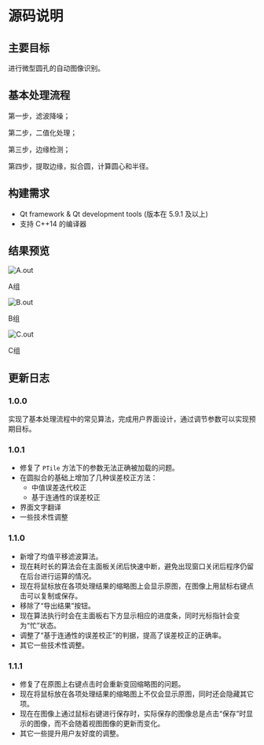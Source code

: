 # 源码说明

## 主要目标

进行微型圆孔的自动图像识别。

## 基本处理流程

第一步，滤波降噪；

第二步，二值化处理；

第三步，边缘检测；

第四步，提取边缘，拟合圆，计算圆心和半径。

## 构建需求

* Qt framework & Qt development tools (版本在 5.9.1 及以上)
* 支持 C++14 的编译器

## 结果预览

![A.out](/cpp-qt/preview/A.out.png)

A组

![B.out](/cpp-qt/preview/B.out.png)

B组

![C.out](/cpp-qt/preview/C.out.png)

C组

## 更新日志

### 1.0.0

实现了基本处理流程中的常见算法，完成用户界面设计，通过调节参数可以实现预期目标。

### 1.0.1

* 修复了 `PTile` 方法下的参数无法正确被加载的问题。
* 在圆拟合的基础上增加了几种误差校正方法：
    + 中值误差迭代校正
    + 基于连通性的误差校正
* 界面文字翻译
* 一些技术性调整

### 1.1.0

* 新增了均值平移滤波算法。
* 现在耗时长的算法会在主面板关闭后快速中断，避免出现窗口关闭后程序仍留在后台进行运算的情况。
* 现在将鼠标放在各项处理结果的缩略图上会显示原图，在图像上用鼠标右键点击可以复制或保存。
* 移除了“导出结果”按钮。
* 现在算法执行时会在主面板右下方显示相应的进度条，同时光标指针会变为“忙”状态。
* 调整了“基于连通性的误差校正”的判据，提高了误差校正的正确率。
* 其它一些技术性调整。

### 1.1.1

* 修复了在原图上右键点击时会重新变回缩略图的问题。
* 现在将鼠标放在各项处理结果的缩略图上不仅会显示原图，同时还会隐藏其它项。
* 现在在图像上通过鼠标右键进行保存时，实际保存的图像总是点击“保存”时显示的图像，而不会随着视图图像的更新而变化。
* 其它一些提升用户友好度的调整。
